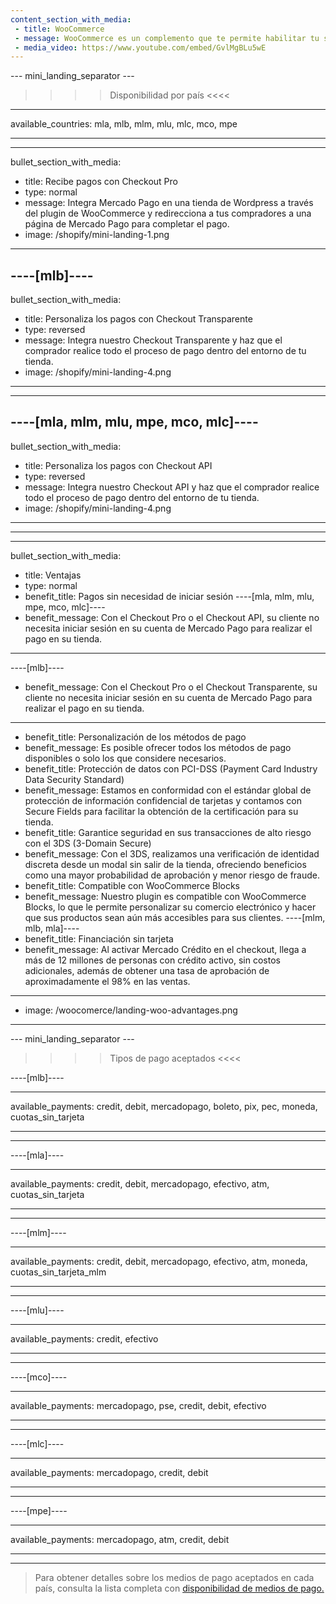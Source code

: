 ```yaml
---
content_section_with_media: 
 - title: WooCommerce
 - message: WooCommerce es un complemento que te permite habilitar tu sitio web de WordPress para que funcione como una tienda virtual con la tranquilidad de ofrecer a los compradores la posibilidad de realizar pagos utilizando Mercado Pago.
 - media_video: https://www.youtube.com/embed/GvlMgBLu5wE
---
```


--- mini_landing_separator ---

>>>> Disponibilidad por país <<<<
---
available_countries: mla, mlb, mlm, mlu, mlc, mco, mpe

---

---
bullet_section_with_media: 
 - title: Recibe pagos con Checkout Pro
 - type: normal
 - message: Integra Mercado Pago en una tienda de Wordpress a través del plugin de WooCommerce y redirecciona a tus compradores a una página de Mercado Pago para completar el pago.
 - image: /shopify/mini-landing-1.png
---

----[mlb]----
---
bullet_section_with_media: 
 - title: Personaliza los pagos con Checkout Transparente
 - type: reversed
 - message: Integra nuestro Checkout Transparente y haz que el comprador realice todo el proceso de pago dentro del entorno de tu tienda.
 - image: /shopify/mini-landing-4.png
---
------------

----[mla, mlm, mlu, mpe, mco, mlc]----
---
bullet_section_with_media: 
 - title: Personaliza los pagos con Checkout API
 - type: reversed
 - message: Integra nuestro Checkout API y haz que el comprador realice todo el proceso de pago dentro del entorno de tu tienda.
 - image: /shopify/mini-landing-4.png
---
------------

---
bullet_section_with_media:
 - title: Ventajas
 - type: normal
 - benefit_title: Pagos sin necesidad de iniciar sesión
  ----[mla, mlm, mlu, mpe, mco, mlc]----
 - benefit_message: Con el Checkout Pro o el Checkout API, su cliente no necesita iniciar sesión en su cuenta de Mercado Pago para realizar el pago en su tienda.

 ------------
 ----[mlb]----
 - benefit_message: Con el Checkout Pro o el Checkout Transparente, su cliente no necesita iniciar sesión en su cuenta de Mercado Pago para realizar el pago en su tienda.

 ------------
 - benefit_title: Personalización de los métodos de pago
 - benefit_message: Es posible ofrecer todos los métodos de pago disponibles o solo los que considere necesarios.
 - benefit_title: Protección de datos con PCI-DSS (Payment Card Industry Data Security Standard)
 - benefit_message: Estamos en conformidad con el estándar global de protección de información confidencial de tarjetas y contamos con Secure Fields para facilitar la obtención de la certificación para su tienda.
 - benefit_title: Garantice seguridad en sus transacciones de alto riesgo con el 3DS (3-Domain Secure)
 - benefit_message: Con el 3DS, realizamos una verificación de identidad discreta desde un modal sin salir de la tienda, ofreciendo beneficios como una mayor probabilidad de aprobación y menor riesgo de fraude.
 - benefit_title: Compatible con WooCommerce Blocks
 - benefit_message: Nuestro plugin es compatible con WooCommerce Blocks, lo que le permite personalizar su comercio electrónico y hacer que sus productos sean aún más accesibles para sus clientes.
 ----[mlm, mlb, mla]----
 - benefit_title: Financiación sin tarjeta
 - benefit_message: Al activar Mercado Crédito en el checkout, llega a más de 12 millones de personas con crédito activo, sin costos adicionales, además de obtener una tasa de aprobación de aproximadamente el 98% en las ventas.

 ------------
 - image: /woocomerce/landing-woo-advantages.png
---

--- mini_landing_separator ---


>>>> Tipos de pago aceptados <<<<

----[mlb]----

---
available_payments: credit, debit, mercadopago, boleto, pix, pec, moneda, cuotas_sin_tarjeta

---
------------

----[mla]---- 

---
available_payments: credit, debit, mercadopago, efectivo, atm, cuotas_sin_tarjeta

----
------------

----[mlm]---- 

---
available_payments: credit, debit, mercadopago, efectivo, atm, moneda, cuotas_sin_tarjeta_mlm

----
------------

----[mlu]---- 

---
available_payments: credit, efectivo

----
------------

----[mco]---- 

---
available_payments: mercadopago, pse, credit, debit, efectivo

----
------------

----[mlc]---- 

---
available_payments: mercadopago, credit, debit

----
------------

----[mpe]---- 

---
available_payments: mercadopago, atm, credit, debit

----
------------
> Para obtener detalles sobre los medios de pago aceptados en cada país, consulta la lista completa con [disponibilidad de medios de pago.](/developers/es/docs/sales-processing/payment-methods)